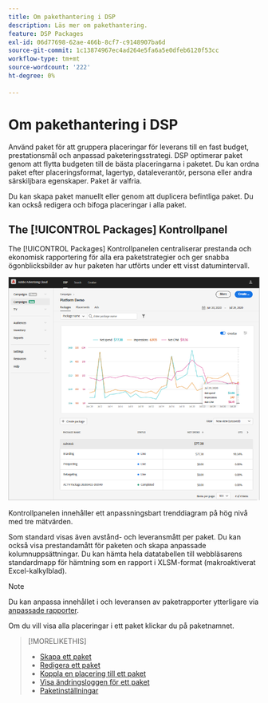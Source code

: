 ```yaml
---
title: Om pakethantering i DSP
description: Läs mer om pakethantering.
feature: DSP Packages
exl-id: 06d77698-62ae-466b-8cf7-c9148907ba6d
source-git-commit: 1c13874967ec4ad264e5fa6a5e0dfeb6120f53cc
workflow-type: tm+mt
source-wordcount: '222'
ht-degree: 0%

---
```


# Om pakethantering i DSP

Använd paket för att gruppera placeringar för leverans till en fast budget, prestationsmål och anpassad paketeringsstrategi. DSP optimerar paket genom att flytta budgeten till de bästa placeringarna i paketet. Du kan ordna paket efter placeringsformat, lagertyp, dataleverantör, persona eller andra särskiljbara egenskaper. Paket är valfria.

Du kan skapa paket manuellt eller genom att duplicera befintliga paket. Du kan också redigera och bifoga placeringar i alla paket.

## The [!UICONTROL Packages] Kontrollpanel

The [!UICONTROL Packages] Kontrollpanelen centraliserar prestanda och ekonomisk rapportering för alla era paketstrategier och ger snabba ögonblicksbilder av hur paketen har utförts under ett visst datumintervall.

![Kontrollpanel för paket](/help/dsp/assets/package-dashboard.png)

Kontrollpanelen innehåller ett anpassningsbart trenddiagram på hög nivå med tre mätvärden.

Som standard visas även avstånd- och leveransmått per paket. Du kan också visa prestandamått för paketen och skapa anpassade kolumnuppsättningar. Du kan hämta hela datatabellen till webbläsarens standardmapp för hämtning som en rapport i XLSM-format (makroaktiverat Excel-kalkylblad).

>[!NOTE]
>
>Du kan anpassa innehållet i och leveransen av paketrapporter ytterligare via [anpassade rapporter](/help/dsp/reports/report-about.md).

Om du vill visa alla placeringar i ett paket klickar du på paketnamnet.

>[!MORELIKETHIS]
>
>* [Skapa ett paket](package-create.md)
>* [Redigera ett paket](package-edit.md)
>* [Koppla en placering till ett paket](package-attach-placement.md)
>* [Visa ändringsloggen för ett paket](package-change-log.md)
>* [Paketinställningar](package-settings.md)

